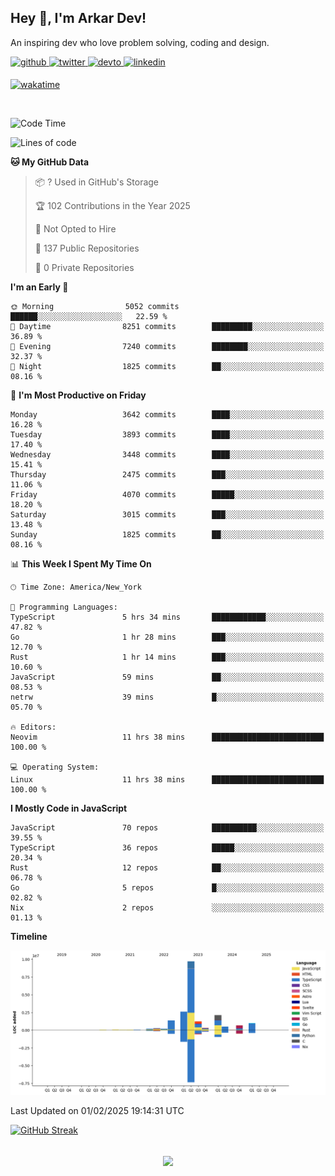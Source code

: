 ## Hey 👋, I'm Arkar Dev!  

An inspiring dev who love problem solving, coding and design.

<a href="https://github.com/Riley1101" target="_blank">
<img src=https://img.shields.io/badge/github-%2324292e.svg?&style=for-the-badge&logo=github&logoColor=white alt=github style="margin-bottom: 5px;" />
</a>
<a href="https://twitter.com/arkardev" target="_blank">
<img src=https://img.shields.io/badge/twitter-%2300acee.svg?&style=for-the-badge&logo=twitter&logoColor=white alt=twitter style="margin-bottom: 5px;" />
</a>
<a href="https://dev.to/riley1101" target="_blank">
<img src=https://img.shields.io/badge/dev.to-%2308090A.svg?&style=for-the-badge&logo=dev.to&logoColor=white alt=devto style="margin-bottom: 5px;" />
</a>
<a href="https://linkedin.com/in/arkar-kaung-myat" target="_blank">
<img src=https://img.shields.io/badge/linkedin-%231E77B5.svg?&style=for-the-badge&logo=linkedin&logoColor=white alt=linkedin style="margin-bottom: 5px;" />
</a>
  
[![wakatime](https://wakatime.com/badge/user/cf23b6e3-75f8-4c04-b0e3-273191c8d2ec.svg)](https://wakatime.com/@cf23b6e3-75f8-4c04-b0e3-273191c8d2ec)

<br/>

<!--START_SECTION:waka-->
![Code Time](http://img.shields.io/badge/Code%20Time-1%2C272%20hrs%2022%20mins-blue)

![Lines of code](https://img.shields.io/badge/From%20Hello%20World%20I%27ve%20Written-20.6%20million%20lines%20of%20code-blue)

**🐱 My GitHub Data** 

> 📦 ? Used in GitHub's Storage 
 > 
> 🏆 102 Contributions in the Year 2025
 > 
> 🚫 Not Opted to Hire
 > 
> 📜 137 Public Repositories 
 > 
> 🔑 0 Private Repositories 
 > 
**I'm an Early 🐤** 

```text
🌞 Morning                5052 commits        ██████░░░░░░░░░░░░░░░░░░░   22.59 % 
🌆 Daytime                8251 commits        █████████░░░░░░░░░░░░░░░░   36.89 % 
🌃 Evening                7240 commits        ████████░░░░░░░░░░░░░░░░░   32.37 % 
🌙 Night                  1825 commits        ██░░░░░░░░░░░░░░░░░░░░░░░   08.16 % 
```
📅 **I'm Most Productive on Friday** 

```text
Monday                   3642 commits        ████░░░░░░░░░░░░░░░░░░░░░   16.28 % 
Tuesday                  3893 commits        ████░░░░░░░░░░░░░░░░░░░░░   17.40 % 
Wednesday                3448 commits        ████░░░░░░░░░░░░░░░░░░░░░   15.41 % 
Thursday                 2475 commits        ███░░░░░░░░░░░░░░░░░░░░░░   11.06 % 
Friday                   4070 commits        █████░░░░░░░░░░░░░░░░░░░░   18.20 % 
Saturday                 3015 commits        ███░░░░░░░░░░░░░░░░░░░░░░   13.48 % 
Sunday                   1825 commits        ██░░░░░░░░░░░░░░░░░░░░░░░   08.16 % 
```


📊 **This Week I Spent My Time On** 

```text
🕑︎ Time Zone: America/New_York

💬 Programming Languages: 
TypeScript               5 hrs 34 mins       ████████████░░░░░░░░░░░░░   47.82 % 
Go                       1 hr 28 mins        ███░░░░░░░░░░░░░░░░░░░░░░   12.70 % 
Rust                     1 hr 14 mins        ███░░░░░░░░░░░░░░░░░░░░░░   10.60 % 
JavaScript               59 mins             ██░░░░░░░░░░░░░░░░░░░░░░░   08.53 % 
netrw                    39 mins             █░░░░░░░░░░░░░░░░░░░░░░░░   05.70 % 

🔥 Editors: 
Neovim                   11 hrs 38 mins      █████████████████████████   100.00 % 

💻 Operating System: 
Linux                    11 hrs 38 mins      █████████████████████████   100.00 % 
```

**I Mostly Code in JavaScript** 

```text
JavaScript               70 repos            ██████████░░░░░░░░░░░░░░░   39.55 % 
TypeScript               36 repos            █████░░░░░░░░░░░░░░░░░░░░   20.34 % 
Rust                     12 repos            ██░░░░░░░░░░░░░░░░░░░░░░░   06.78 % 
Go                       5 repos             █░░░░░░░░░░░░░░░░░░░░░░░░   02.82 % 
Nix                      2 repos             ░░░░░░░░░░░░░░░░░░░░░░░░░   01.13 % 
```



**Timeline**

![Lines of Code chart](https://raw.githubusercontent.com/Riley1101/Riley1101/main/assets/bar_graph.png)


 Last Updated on 01/02/2025 19:14:31 UTC
<!--END_SECTION:waka-->

[![GitHub Streak](https://streak-stats.demolab.com?user=Riley1101)](https://git.io/streak-stats)
  
<br/>  
<div align="center">
<img src="https://komarev.com/ghpvc/?username=Riley1101&&style=flat-square" align="center" />
</div>  

